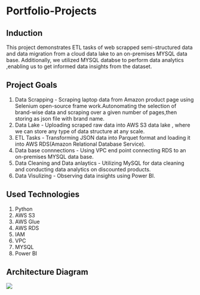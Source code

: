 # Portfolio-Projects

## Induction

 This project demonstrates ETL tasks of web scrapped semi-structured data  and 
data migration from a cloud data lake to an on-premises MYSQL data base.
Additionally, we utilized MYSQL databse to perform data analytics 
,enabling us to get informed data insights from the dataset.

## Project Goals

1. Data Scrapping - Scraping laptop data from Amazon product page using Selenium open-source frame work.Autonomating the selection of 
   brand-wise data and scraping over a given number of pages,then storing as json file with brand name.
2. Data Lake - Uploading scraped raw data into AWS S3 data lake , where we can store any type of data structure at any scale.
3. ETL Tasks - Transforming JSON  data into Parquet format and loading it into AWS RDS(Amazon Relational Database Service).
4. Data base connnections - Using VPC end point connecting RDS to an on-premises MYSQL data base.
5. Data Cleaning and Data anlaytics - Utilizing MySQL for data cleaning and conducting data analytics on discounted products.
6. Data Visulizing - Observing data insights using Power BI.

## Used Technologies

1. Python
2. AWS S3
3. AWS Glue
4. AWS RDS
5. IAM
6. VPC
7. MYSQL
8. Power BI
   
## Architecture Diagram

<img src="architecture.jpeg">



 
